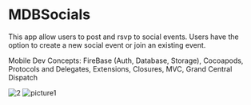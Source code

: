 # MDBSocials

This app allow users to post and rsvp to social events. Users have the option to create a new social event or join an existing event. 

Mobile Dev Concepts: FireBase (Auth, Database, Storage), Cocoapods, Protocols and Delegates, Extensions, Closures, MVC, Grand Central Dispatch

![2](https://cloud.githubusercontent.com/assets/25167602/26293911/fb4dc5e6-3e74-11e7-93e2-cee3cde186a5.png) ![picture1](https://cloud.githubusercontent.com/assets/25167602/26293920/0872af34-3e75-11e7-9e0a-8196db8d6777.png)
